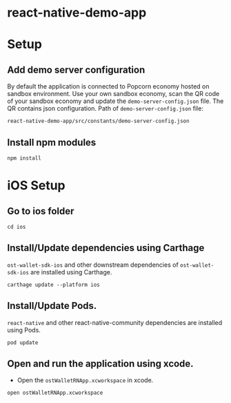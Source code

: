 # react-native-demo-app


# Setup

## Add demo server configuration
By default the application is connected to Popcorn economy hosted on sandbox environment.
Use your own sandbox economy, scan the QR code of your sandbox economy and update the `demo-server-config.json` file. The QR contains json configuration.
Path of `demo-server-config.json` file:
```
react-native-demo-app/src/constants/demo-server-config.json
```


## Install npm modules
```
npm install
```

# iOS Setup

## Go to ios folder
```
cd ios
```

## Install/Update dependencies using Carthage
`ost-wallet-sdk-ios` and other downstream dependencies of `ost-wallet-sdk-ios` are installed using Carthage.

```
carthage update --platform ios
```

## Install/Update Pods.
`react-native` and other react-native-community dependencies are  installed using Pods.
```
pod update
```

## Open and run the application using xcode.
- Open the `ostWalletRNApp.xcworkspace` in xcode.

```
open ostWalletRNApp.xcworkspace
```


